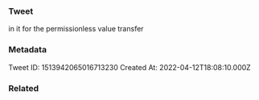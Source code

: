 ### Tweet
in it for the permissionless value transfer

### Metadata
Tweet ID: 1513942065016713230
Created At: 2022-04-12T18:08:10.000Z

### Related

